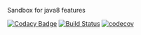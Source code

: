 Sandbox for java8 features

[![Codacy Badge](https://api.codacy.com/project/badge/Grade/d28b8106286d47c3bb7beb5d12eaf2ff)](https://www.codacy.com/app/lukasz-szewc/java8-new-features-example?utm_source=github.com&utm_medium=referral&utm_content=lukasz-szewc/java8-new-features-example&utm_campaign=badger)
[![Build Status](https://travis-ci.org/lukasz-szewc/java8-new-features-example.svg?branch=master)](https://travis-ci.org/lukasz-szewc/java8-new-features-example)
[![codecov](https://codecov.io/gh/lukasz-szewc/java8-new-features-example/branch/master/graph/badge.svg)](https://codecov.io/gh/lukasz-szewc/java8-new-features-example)
